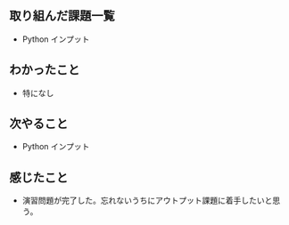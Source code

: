 ## 取り組んだ課題一覧 
- Python インプット
## わかったこと
- 特になし
## 次やること  
- Python インプット
## 感じたこと 
- 演習問題が完了した。忘れないうちにアウトプット課題に着手したいと思う。